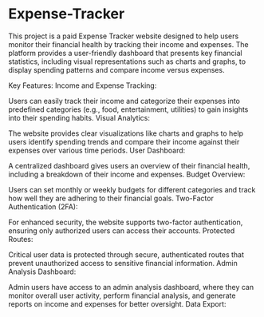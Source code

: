 # Expense-Tracker
This project is a paid Expense Tracker website designed to help users monitor their financial health by tracking their income and expenses. The platform provides a user-friendly dashboard that presents key financial statistics, including visual representations such as charts and graphs, to display spending patterns and compare income versus expenses.

Key Features:
Income and Expense Tracking:

Users can easily track their income and categorize their expenses into predefined categories (e.g., food, entertainment, utilities) to gain insights into their spending habits.
Visual Analytics:

The website provides clear visualizations like charts and graphs to help users identify spending trends and compare their income against their expenses over various time periods.
User Dashboard:

A centralized dashboard gives users an overview of their financial health, including a breakdown of their income and expenses.
Budget Overview:

Users can set monthly or weekly budgets for different categories and track how well they are adhering to their financial goals.
Two-Factor Authentication (2FA):

For enhanced security, the website supports two-factor authentication, ensuring only authorized users can access their accounts.
Protected Routes:

Critical user data is protected through secure, authenticated routes that prevent unauthorized access to sensitive financial information.
Admin Analysis Dashboard:

Admin users have access to an admin analysis dashboard, where they can monitor overall user activity, perform financial analysis, and generate reports on income and expenses for better oversight.
Data Export:


